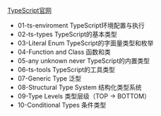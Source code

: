 [TypeScript官网](https://www.tslang.cn/)
- 01-ts-enviroment  TypeScript环境配置与执行
- 02-ts-types TypeScript的基本类型
- 03-Literal Enum TypeScript的字面量类型和枚举
- 04-Function and Class 函数和类
- 05-any unknown never  TypeScript的内置类型
- 06-ts-tools  TypeScript的工具类型
- 07-Generic Type 泛型
- 08-Structural Type System 结构化类型系统
- 09-Type Levels 类型层级（TOP -> BOTTOM）
- 10-Conditional Types 条件类型